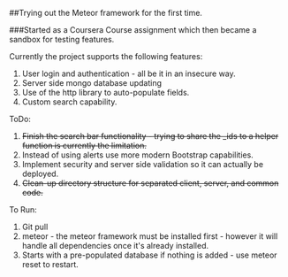 ##Trying out the Meteor framework for the first time. 

###Started as a Coursera Course assignment which then became a sandbox for testing features.

Currently the project supports the following features:

1. User login and authentication - all be it in an insecure way.
2. Server side mongo database updating 
3. Use of the http library to auto-populate fields. 
4. Custom search capability. 


ToDo:

1. ~~Finish the search bar functionality - trying to share the _ids to a helper function is currently the limitation.~~
1. Instead of using alerts use more modern Bootstrap capabilities.
1. Implement security and server side validation so it can actually be deployed. 
1. ~~Clean-up directory structure for separated client, server, and common code.~~

To Run:

1. Git pull
2. meteor - the meteor framework must be installed first - however it will handle all dependencies once it's already installed. 
3. Starts with a pre-populated database if nothing is added - use meteor reset to restart. 



